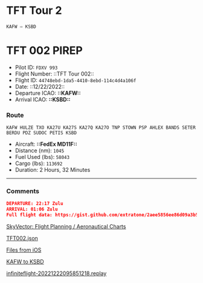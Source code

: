 # TFT Tour 2

`KAFW ⇨ KSBD`

# TFT 002 PIREP

- Pilot ID: `FDXV 993`
- Flight Number: ::TFT Tour 002::
- Flight ID: `44748ebd-1da5-4410-8ebd-114c4d4a106f`
- Date: ::12/22/2022::
- Departure ICAO: **::KAFW::**
- Arrival ICAO: **::KSBD::**

### Route

```other
KAFW HULZE TXO KA27U KA27S KA27Q KA27O TNP STOWN PSP AHLEX BANDS SETER BERDU PDZ SUDOC PETIS KSBD
```

- Aircraft: **::FedEx MD11F::**
- Distance (nm): `1045`
- Fuel Used (lbs): `58043`
- Cargo (lbs): `113692`
- Duration: 2 Hours, 32 Minutes

---

### Comments

```json
DEPARTURE: 22:17 Zulu
ARRIVAL: 01:06 Zulu
Full flight data: https://gist.github.com/extratone/2aee5856ee86d09a3b572d297b730601
```

[SkyVector: Flight Planning / Aeronautical Charts](https://skyvector.com/?ll=33.543836494771284,-107.27636719014285&chart=302&zoom=9&fpl=M080F340%20KAFW%20HULZE%20TXO%20KA27U%20KA27S%20KA27Q%20KA27O%20TNP%20V370%20PSP%20SETER5%20KSBD)

[TFT002.json](https://gist.github.com/extratone/2aee5856ee86d09a3b572d297b730601)

[Files from iOS](TFT%20Tour%202.assets/Files%20from%20iOS.pdf)

[KAFW to KSBD](https://flightplandatabase.com/plan/5975119)

[infiniteflight-20221222095851218.replay](TFT%20Tour%202.assets/infiniteflight-20221222095851218.replay)

